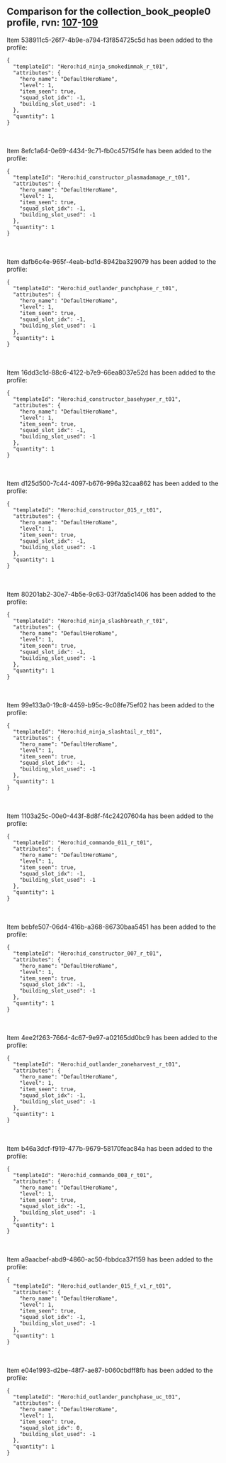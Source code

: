 ## Comparison for the collection_book_people0 profile, rvn: [107](https://github.com/PRO100KatYT/FortniteProfileRevisions/tree/main/profiles/collection_book_people0/107%20collection_book_people0.json)-[109](https://github.com/PRO100KatYT/FortniteProfileRevisions/tree/main/profiles/collection_book_people0/109%20collection_book_people0.json)

Item 538911c5-26f7-4b9e-a794-f3f854725c5d has been added to the profile:

```
{
  "templateId": "Hero:hid_ninja_smokedimmak_r_t01",
  "attributes": {
    "hero_name": "DefaultHeroName",
    "level": 1,
    "item_seen": true,
    "squad_slot_idx": -1,
    "building_slot_used": -1
  },
  "quantity": 1
}
```

<br><br>
Item 8efc1a64-0e69-4434-9c71-fb0c457f54fe has been added to the profile:

```
{
  "templateId": "Hero:hid_constructor_plasmadamage_r_t01",
  "attributes": {
    "hero_name": "DefaultHeroName",
    "level": 1,
    "item_seen": true,
    "squad_slot_idx": -1,
    "building_slot_used": -1
  },
  "quantity": 1
}
```

<br><br>
Item dafb6c4e-965f-4eab-bd1d-8942ba329079 has been added to the profile:

```
{
  "templateId": "Hero:hid_outlander_punchphase_r_t01",
  "attributes": {
    "hero_name": "DefaultHeroName",
    "level": 1,
    "item_seen": true,
    "squad_slot_idx": -1,
    "building_slot_used": -1
  },
  "quantity": 1
}
```

<br><br>
Item 16dd3c1d-88c6-4122-b7e9-66ea8037e52d has been added to the profile:

```
{
  "templateId": "Hero:hid_constructor_basehyper_r_t01",
  "attributes": {
    "hero_name": "DefaultHeroName",
    "level": 1,
    "item_seen": true,
    "squad_slot_idx": -1,
    "building_slot_used": -1
  },
  "quantity": 1
}
```

<br><br>
Item d125d500-7c44-4097-b676-996a32caa862 has been added to the profile:

```
{
  "templateId": "Hero:hid_constructor_015_r_t01",
  "attributes": {
    "hero_name": "DefaultHeroName",
    "level": 1,
    "item_seen": true,
    "squad_slot_idx": -1,
    "building_slot_used": -1
  },
  "quantity": 1
}
```

<br><br>
Item 80201ab2-30e7-4b5e-9c63-03f7da5c1406 has been added to the profile:

```
{
  "templateId": "Hero:hid_ninja_slashbreath_r_t01",
  "attributes": {
    "hero_name": "DefaultHeroName",
    "level": 1,
    "item_seen": true,
    "squad_slot_idx": -1,
    "building_slot_used": -1
  },
  "quantity": 1
}
```

<br><br>
Item 99e133a0-19c8-4459-b95c-9c08fe75ef02 has been added to the profile:

```
{
  "templateId": "Hero:hid_ninja_slashtail_r_t01",
  "attributes": {
    "hero_name": "DefaultHeroName",
    "level": 1,
    "item_seen": true,
    "squad_slot_idx": -1,
    "building_slot_used": -1
  },
  "quantity": 1
}
```

<br><br>
Item 1103a25c-00e0-443f-8d8f-f4c24207604a has been added to the profile:

```
{
  "templateId": "Hero:hid_commando_011_r_t01",
  "attributes": {
    "hero_name": "DefaultHeroName",
    "level": 1,
    "item_seen": true,
    "squad_slot_idx": -1,
    "building_slot_used": -1
  },
  "quantity": 1
}
```

<br><br>
Item bebfe507-06d4-416b-a368-86730baa5451 has been added to the profile:

```
{
  "templateId": "Hero:hid_constructor_007_r_t01",
  "attributes": {
    "hero_name": "DefaultHeroName",
    "level": 1,
    "item_seen": true,
    "squad_slot_idx": -1,
    "building_slot_used": -1
  },
  "quantity": 1
}
```

<br><br>
Item 4ee2f263-7664-4c67-9e97-a02165dd0bc9 has been added to the profile:

```
{
  "templateId": "Hero:hid_outlander_zoneharvest_r_t01",
  "attributes": {
    "hero_name": "DefaultHeroName",
    "level": 1,
    "item_seen": true,
    "squad_slot_idx": -1,
    "building_slot_used": -1
  },
  "quantity": 1
}
```

<br><br>
Item b46a3dcf-f919-477b-9679-58170feac84a has been added to the profile:

```
{
  "templateId": "Hero:hid_commando_008_r_t01",
  "attributes": {
    "hero_name": "DefaultHeroName",
    "level": 1,
    "item_seen": true,
    "squad_slot_idx": -1,
    "building_slot_used": -1
  },
  "quantity": 1
}
```

<br><br>
Item a9aacbef-abd9-4860-ac50-fbbdca37f159 has been added to the profile:

```
{
  "templateId": "Hero:hid_outlander_015_f_v1_r_t01",
  "attributes": {
    "hero_name": "DefaultHeroName",
    "level": 1,
    "item_seen": true,
    "squad_slot_idx": -1,
    "building_slot_used": -1
  },
  "quantity": 1
}
```

<br><br>
Item e04e1993-d2be-48f7-ae87-b060cbdff8fb has been added to the profile:

```
{
  "templateId": "Hero:hid_outlander_punchphase_uc_t01",
  "attributes": {
    "hero_name": "DefaultHeroName",
    "level": 1,
    "item_seen": true,
    "squad_slot_idx": 0,
    "building_slot_used": -1
  },
  "quantity": 1
}
```

<br><br>
